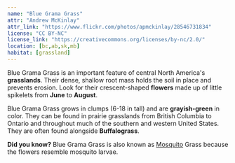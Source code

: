 ```yaml
---
name: "Blue Grama Grass"
attr: "Andrew McKinlay"
attr_link: "https://www.flickr.com/photos/apmckinlay/28546731834"
license: "CC BY-NC"
license_link: "https://creativecommons.org/licenses/by-nc/2.0/"
location: [bc,ab,sk,mb]
habitat: [grassland]
---
```

Blue Grama Grass is an important feature of central North America's **grasslands**. Their dense, shallow root mass holds the soil in place and prevents erosion. Look for their crescent-shaped **flowers** made up of little spikelets from **June** to **August**.

Blue Grama Grass grows in clumps (6-18 in tall) and are **grayish-green** in color. They can be found in prairie grasslands from British Columbia to Ontario and throughout much of the southern and western United States. They are often found alongside **Buffalograss**.

**Did you know?** Blue Grama Grass is also known as [Mosquito](/insects/mosquito/) Grass because the flowers resemble mosquito larvae.
